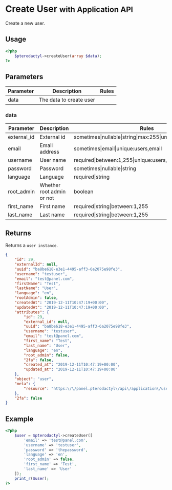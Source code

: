 # Create User <small>with Application API</small>
Create a new user.

## Usage
``` php
<?php
	$pterodactyl->createUser(array $data);
?>
```

## Parameters

| Parameter | Description | Rules |
| - | - | - |
| data | The data to create user | |
 
### data
| Parameter | Description | Rules |
| - | - | - |
| external_id |  External id | sometimes&#124;nullable&#124;string&#124;max:255&#124;unique:users,external_id |
| email | Email address | sometimes&#124;email&#124;unique:users,email |
| username | User name | required&#124;between:1,255&#124;unique:users,username |
| password | Password | sometimes&#124;nullable&#124;string |
| language | Language | required&#124;string |
| root_admin | Whether root admin or not | boolean |
| first_name | First name | required&#124;string&#124;between:1,255 |
| last_name | Last name | required&#124;string&#124;between:1,255 |


## Returns

Returns a `user instance`.

``` json
{
	"id": 29,
	"externalId": null,
	"uuid": "ba8be618-e3e1-4495-aff3-6a2075e98fe3",
	"username": "testuser",
	"email": "test@panel.com",
	"firstName": "Test",
	"lastName": "User",
	"language": "en",
	"rootAdmin": false,
	"createdAt": "2019-12-11T10:47:19+00:00",
	"updatedAt": "2019-12-11T10:47:19+00:00",
	"attributes": {
		"id": 29,
		"external_id": null,
		"uuid": "ba8be618-e3e1-4495-aff3-6a2075e98fe3",
		"username": "testuser",
		"email": "test@panel.com",
		"first_name": "Test",
		"last_name": "User",
		"language": "en",
		"root_admin": false,
		"2fa": false,
		"created_at": "2019-12-11T10:47:19+00:00",
		"updated_at": "2019-12-11T10:47:19+00:00"
	},
	"object": "user",
	"meta": {
		"resource": "https:\/\/panel.pterodactyl\/api\/application\/users\/29"
	},
	"2fa": false
}
```

## Example

``` php
<?php
	$user = $pterodactyl->createUser([
		'email' => 'test@panel.com',
		'username' => 'testuser',
		'password' => 'thepassword',
		'language' => 'en',
		'root_admin' => false,
		'first_name' => 'Test',
		'last_name' => 'User'
	]);
	print_r($user);
?>
```
